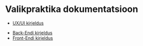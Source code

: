 # Valikpraktika dokumentatsioon

- [UX/UI kirjeldus](content/ux)

* [Back-Endi kirjeldus](content/backend)
* [Front-Endi kirjeldus](content/frontend)
